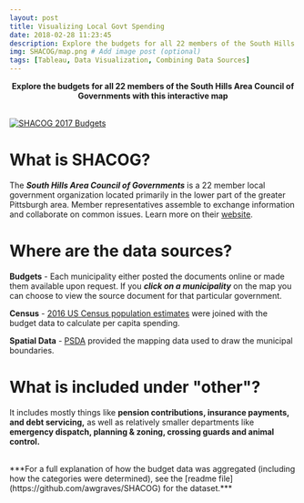 ```yaml
---
layout: post
title: Visualizing Local Govt Spending
date: 2018-02-28 11:23:45
description: Explore the budgets for all 22 members of the South Hills Area Council of Governments with this interactive map!
img: SHACOG/map.png # Add image post (optional)
tags: [Tableau, Data Visualization, Combining Data Sources]
---
```

<p align = "center">
<b>
Explore the budgets for all 22 members of the South Hills Area Council of Governments with this interactive map

</b>
</p>
<br>

<div class='tableauPlaceholder' id='viz1519760699431' style='position: relative'>
<noscript><a href='#'><img alt='SHACOG 2017 Budgets ' src='https:&#47;&#47;public.tableau.com&#47;static&#47;images&#47;SH&#47;SHACOGLocalGovt2017BudgetedSpending&#47;SHACOG2017Budgets&#47;1_rss.png' style='border: none' /></a></noscript>
<object class='tableauViz'  style='display:none;'><param name='host_url' value='https%3A%2F%2Fpublic.tableau.com%2F' /> <param name='embed_code_version' value='3' /> <param name='site_root' value='' /><param name='name' value='SHACOGLocalGovt2017BudgetedSpending&#47;SHACOG2017Budgets' /><param name='tabs' value='no' /><param name='toolbar' value='no' />
<param name='static_image' value='https:&#47;&#47;public.tableau.com&#47;static&#47;images&#47;SH&#47;SHACOGLocalGovt2017BudgetedSpending&#47;SHACOG2017Budgets&#47;1.png' /> <param name='animate_transition' value='yes' /><param name='display_static_image' value='yes' /><param name='display_spinner' value='yes' /><param name='display_overlay' value='yes' /><param name='display_count' value='yes' /></object>
</div>
<script type='text/javascript'>var divElement = document.getElementById('viz1519760699431'); var vizElement = divElement.getElementsByTagName('object')[0];                    vizElement.style.width='1016px';vizElement.style.height='847px';                    var scriptElement = document.createElement('script');                    scriptElement.src = 'https://public.tableau.com/javascripts/api/viz_v1.js';                    vizElement.parentNode.insertBefore(scriptElement, vizElement);</script>

# What is SHACOG?
The ***South Hills Area Council of Governments*** is a 22 member local government organization located primarily in the lower part of the greater Pittsburgh area.  Member representatives assemble to exchange information and collaborate on common issues. Learn more on their [website](https://www.shacog.com/).
<br>
# Where are the data sources?
**Budgets** - Each municipality either posted the documents online or made them available upon request.  If you ***click on a municipality*** on the map you can choose to view the source document for that particular government.

**Census** - [2016 US Census population estimates](https://www.census.gov/quickfacts/fact/table/US/PST045217) were joined with the budget data to calculate per capita spending.

**Spatial Data** - [PSDA](http://www.pasda.psu.edu/uci/DataSummary.aspx?dataset=41) provided the mapping data used to draw the municipal boundaries.
<br>
# What is included under "other"?
It includes mostly things like **pension contributions, insurance payments, and debt servicing,** as well as relatively smaller departments like **emergency dispatch, planning & zoning, crossing guards and animal control.**

<br>
***For a full explanation of how the budget data was aggregated (including how the categories were determined), see the [readme file](https://github.com/awgraves/SHACOG) for the dataset.***